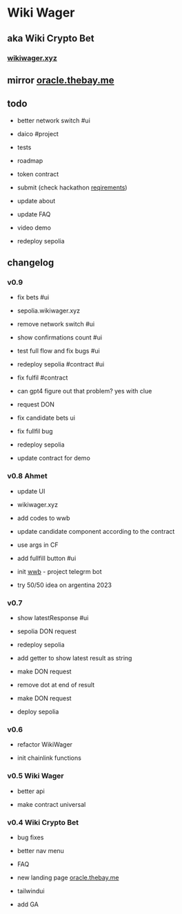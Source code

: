 # Wiki Wager

## aka Wiki Crypto Bet

### [wikiwager.xyz](https://wikiwager.xyz)

## mirror [oracle.thebay.me](https://oracle.thebay.me)

## todo

- better network switch #ui

- daico #project

- tests

- roadmap

- token contract

- submit (check hackathon [reqirements](https://github.com/SxT-Community/chainlink-hackathon))

- update about

- update FAQ

- video demo

- redeploy sepolia

## changelog

### v0.9

- fix bets #ui

- sepolia.wikiwager.xyz

- remove network switch #ui

- show confirmations count #ui

- test full flow and fix bugs #ui

- redeploy sepolia #contract #ui

- fix fulfil #contract

- can gpt4 figure out that problem? yes with clue

- request DON

- fix candidate bets ui

- fix fullfil bug

- redeploy sepolia

- update contract for demo

### v0.8 Ahmet

- update UI

- wikiwager.xyz

- add codes to wwb

- update candidate component according to the contract

- use args in CF

- add fullfill button #ui

- init [wwb](https://t.me/wikiwagerbot) - project telegrm bot

- try 50/50 idea on argentina 2023

### v0.7

- show latestResponse #ui

- sepolia DON request

- redeploy sepolia

- add getter to show latest result as string

- make DON request

- remove dot at end of result

- make DON request

- deploy sepolia

### v0.6

- refactor WikiWager

- init chainlink functions

### v0.5 Wiki Wager

- better api

- make contract universal

### v0.4 Wiki Crypto Bet

- bug fixes

- better nav menu

- FAQ

- new landing page [oracle.thebay.me](https://oracle.thebay.me)

- tailwindui

- add GA
